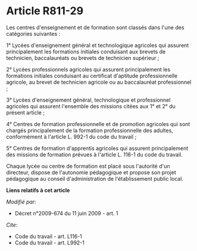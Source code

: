 # Article R811-29

Les centres d'enseignement et de formation sont classés dans l'une des catégories suivantes : 

1° Lycées d'enseignement général et technologique agricoles qui assurent principalement les formations initiales conduisant
aux brevets de technicien, baccalauréats ou brevets de technicien supérieur ; 

2° Lycées professionnels agricoles qui assurent principalement les formations initiales conduisant au certificat d'aptitude
professionnelle agricole, au brevet de technicien agricole ou au baccalauréat professionnel ; 

3° Lycées d'enseignement général, technologique et professionnel agricoles qui assurent l'ensemble des missions citées aux 1°
et 2° du présent article ; 

4° Centres de formation professionnelle et de promotion agricoles qui sont chargés principalement de la formation
professionnelle des adultes, conformément à l'article L. 992-1 du code du travail ; 

5° Centres de formation d'apprentis agricoles qui assurent principalement des missions de formation prévues à l'article L.
116-1 du code du travail. 

Chaque lycée ou centre de formation est placé sous l'autorité d'un directeur, dispose de l'autonomie pédagogique et propose
son projet pédagogique au conseil d'administration de l'établissement public local.

**Liens relatifs à cet article**

_Modifié par_:

  - Décret n°2009-674 du 11 juin 2009 - art. 1

_Cite_:

  - Code du travail - art. L116-1
  - Code du travail - art. L992-1
